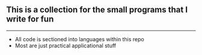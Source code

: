 ## This is a collection for the small programs that I write for fun

---
* All code is sectioned into languages within this repo
* Most are just practical applicational stuff
  